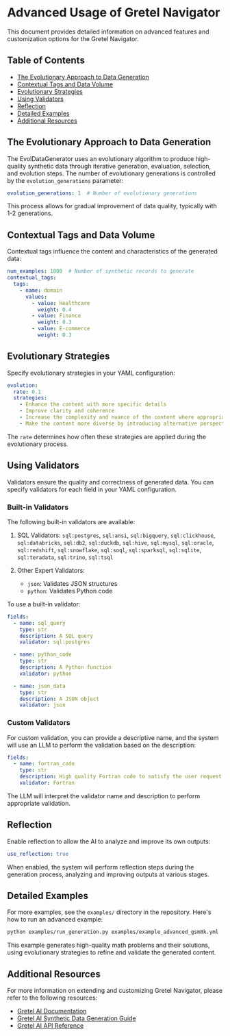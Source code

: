 # Advanced Usage of Gretel Navigator

This document provides detailed information on advanced features and customization options for the Gretel Navigator.

## Table of Contents

- [The Evolutionary Approach to Data Generation](#the-evolutionary-approach-to-data-generation)
- [Contextual Tags and Data Volume](#contextual-tags-and-data-volume)
- [Evolutionary Strategies](#evolutionary-strategies)
- [Using Validators](#using-validators)
- [Reflection](#reflection)
- [Detailed Examples](#detailed-examples)
- [Additional Resources](#additional-resources)

## The Evolutionary Approach to Data Generation

The EvolDataGenerator uses an evolutionary algorithm to produce high-quality synthetic data through iterative generation, evaluation, selection, and evolution steps. The number of evolutionary generations is controlled by the `evolution_generations` parameter:

```yaml
evolution_generations: 1  # Number of evolutionary generations
```

This process allows for gradual improvement of data quality, typically with 1-2 generations.

## Contextual Tags and Data Volume

Contextual tags influence the content and characteristics of the generated data:

```yaml
num_examples: 1000  # Number of synthetic records to generate
contextual_tags:
  tags:
    - name: domain
      values:
        - value: Healthcare
          weight: 0.4
        - value: Finance
          weight: 0.3
        - value: E-commerce
          weight: 0.3
```

## Evolutionary Strategies

Specify evolutionary strategies in your YAML configuration:

```yaml
evolution:
  rate: 0.1
  strategies:
    - Enhance the content with more specific details
    - Improve clarity and coherence
    - Increase the complexity and nuance of the content where appropriate
    - Make the content more diverse by introducing alternative perspectives or methods
```

The `rate` determines how often these strategies are applied during the evolutionary process.

## Using Validators

Validators ensure the quality and correctness of generated data. You can specify validators for each field in your YAML configuration.

### Built-in Validators

The following built-in validators are available:

1. SQL Validators:
   `sql:postgres`, `sql:ansi`, `sql:bigquery`, `sql:clickhouse`, `sql:databricks`, `sql:db2`, `sql:duckdb`, `sql:hive`, `sql:mysql`, `sql:oracle`, `sql:redshift`, `sql:snowflake`, `sql:soql`, `sql:sparksql`, `sql:sqlite`, `sql:teradata`, `sql:trino`, `sql:tsql`

2. Other Expert Validators:
   - `json`: Validates JSON structures
   - `python`: Validates Python code

To use a built-in validator:

```yaml
fields:
  - name: sql_query
    type: str
    description: A SQL query
    validator: sql:postgres

  - name: python_code
    type: str
    description: A Python function
    validator: python

  - name: json_data
    type: str
    description: A JSON object
    validator: json
```

### Custom Validators

For custom validation, you can provide a descriptive name, and the system will use an LLM to perform the validation based on the description:

```yaml
fields:
  - name: fortran_code
    type: str
    description: High quality Fortran code to satisfy the user request.
    validator: Fortran
```

The LLM will interpret the validator name and description to perform appropriate validation.

## Reflection

Enable reflection to allow the AI to analyze and improve its own outputs:

```yaml
use_reflection: true
```

When enabled, the system will perform reflection steps during the generation process, analyzing and improving outputs at various stages.

## Detailed Examples

For more examples, see the `examples/` directory in the repository. Here's how to run an advanced example:

```bash
python examples/run_generation.py examples/example_advanced_gsm8k.yml
```

This example generates high-quality math problems and their solutions, using evolutionary strategies to refine and validate the generated content.

## Additional Resources

For more information on extending and customizing Gretel Navigator, please refer to the following resources:

- [Gretel AI Documentation](https://docs.gretel.ai/)
- [Gretel AI Synthetic Data Generation Guide](https://docs.gretel.ai/guides/create-synthetic-data)
- [Gretel AI API Reference](https://docs.gretel.ai/reference/client-api)